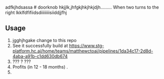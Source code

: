 adfkjhdsassa # doorknob
hkjjlk,jhfgkjhkjhkjdjh.........
When two turns to the right
lkklfdfifiidsdiiiiiiiisiiddjjfhj
## Usage

1. jgghjhgake change to this repo
2. See it successfully build at <https://www.stg-platform.hc.ai/home/teams/matthewctoai/pipelines/1da34c17-2d8d-4aba-a91b-c1dd630db674>
3. ??? ?   ???
4. Profits (in 12 - 18 months) .
5.   
